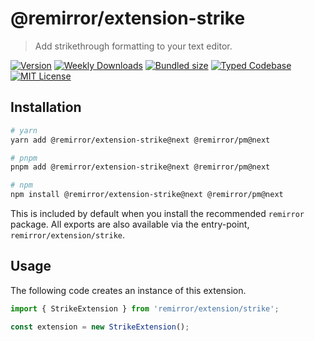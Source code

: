 # @remirror/extension-strike

> Add strikethrough formatting to your text editor.

[![Version][version]][npm] [![Weekly Downloads][downloads-badge]][npm] [![Bundled size][size-badge]][size] [![Typed Codebase][typescript]](#) [![MIT License][license]](#)

[version]: https://flat.badgen.net/npm/v/@remirror/extension-strike/next
[npm]: https://npmjs.com/package/@remirror/extension-strike/v/next
[license]: https://flat.badgen.net/badge/license/MIT/purple
[size]: https://bundlephobia.com/result?p=@remirror/extension-strike@next
[size-badge]: https://flat.badgen.net/bundlephobia/minzip/@remirror/extension-strike
[typescript]: https://flat.badgen.net/badge/icon/TypeScript?icon=typescript&label
[downloads-badge]: https://badgen.net/npm/dw/@remirror/extension-strike/red?icon=npm

## Installation

```bash
# yarn
yarn add @remirror/extension-strike@next @remirror/pm@next

# pnpm
pnpm add @remirror/extension-strike@next @remirror/pm@next

# npm
npm install @remirror/extension-strike@next @remirror/pm@next
```

This is included by default when you install the recommended `remirror` package. All exports are also available via the entry-point, `remirror/extension/strike`.

## Usage

The following code creates an instance of this extension.

```ts
import { StrikeExtension } from 'remirror/extension/strike';

const extension = new StrikeExtension();
```
